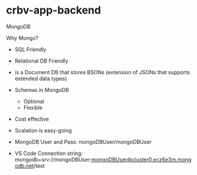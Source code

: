 # crbv-app-backend

MongoDB

Why Mongo?
- SQL Friendly
- Relational DB Friendly
- is a Document DB that stores BSONs (extension of JSONs that supports extended data types)
- Schemas in MongoDB
  - Optional
  - Flexible
- Cost effective
- Scalation is easy-going

- MongoDB User and Pass: mongoDBUser/mongoDBUser
- VS Code Connection string: mongodb+srv://mongoDBUser:mongoDBUser@cluster0.ecz6e3m.mongodb.net/test